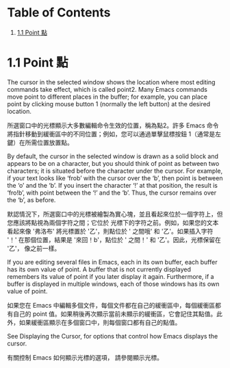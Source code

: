 # Table of Contents

1.  [1.1 Point 點](#orge262b25)



<a id="orge262b25"></a>

# 1.1 Point 點

The cursor in the selected window shows the location where most editing commands take effect, which is called point2. Many Emacs commands move point to different places in the buffer; for example, you can place point by clicking mouse button 1 (normally the left button) at the desired location.

所選窗口中的光標顯示大多數編輯命令生效的位置，稱為點2。許多 Emacs 命令將指針移動到緩衝區中的不同位置；例如，您可以通過單擊鼠標按鈕 1（通常是左鍵）在所需位置放置點。

By default, the cursor in the selected window is drawn as a solid block and appears to be on a character, but you should think of point as between two characters; it is situated before the character under the cursor. For example, if your text looks like ‘frob’ with the cursor over the ‘b’, then point is between the ‘o’ and the ‘b’. If you insert the character ‘!’ at that position, the result is ‘fro!b’, with point between the ‘!’ and the ‘b’. Thus, the cursor remains over the ‘b’, as before.

默認情況下，所選窗口中的光標被繪製為實心塊，並且看起來位於一個字符上，但您應該將點視為兩個字符之間；它位於 光標下的字符之前。例如，如果您的文本看起來像 '弗洛布' 將光標置於 '乙'，則點位於 ' 之間哦' 和 '乙'。如果插入字符 '！' 在那個位置，結果是 '來回！b'，點位於 ' 之間！' 和 '乙'。因此，光標保留在 '乙'， 像之前一樣。

If you are editing several files in Emacs, each in its own buffer, each buffer has its own value of point. A buffer that is not currently displayed remembers its value of point if you later display it again. Furthermore, if a buffer is displayed in multiple windows, each of those windows has its own value of point.

如果您在 Emacs 中編輯多個文件，每個文件都在自己的緩衝區中，每個緩衝區都有自己的 point 值。如果稍後再次顯示當前未顯示的緩衝區，它會記住其點值。此外，如果緩衝區顯示在多個窗口中，則每個窗口都有自己的點值。

See Displaying the Cursor, for options that control how Emacs displays the cursor.

有關控制 Emacs 如何顯示光標的選項， 請參閱顯示光標。
